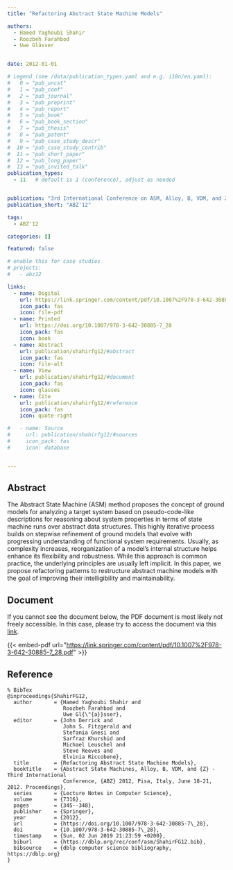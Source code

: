 ```yaml
---
title: "Refactoring Abstract State Machine Models"

authors:
  - Hamed Yaghoubi Shahir
  - Roozbeh Farahbod
  - Uwe Glässer


date: 2012-01-01

# Legend (see /data/publication_types.yaml and e.g. i18n/en.yaml): 
#   0 = "pub_uncat"
#   1 = "pub_conf"
#   2 = "pub_journal"
#   3 = "pub_preprint"
#   4 = "pub_report"
#   5 = "pub_book"
#   6 = "pub_book_section"
#   7 = "pub_thesis"
#   8 = "pub_patent"
#   9 = "pub_case_study_descr"
#  10 = "pub_case_study_contrib"
#  11 = "pub_short_paper"
#  12 = "pub_long_paper"
#  13 = "pub_invited_talk"
publication_types:
  - 11   # default is 1 (conference), adjust as needed


publication: "3rd International Conference on ASM, Alloy, B, VDM, and Z (ABZ'12)"
publication_short: "ABZ'12"

tags:
  - ABZ'12

categories: []

featured: false

# enable this for case studies
# projects:
#   - abz12

links:
  - name: Digital
    url: https://link.springer.com/content/pdf/10.1007%2F978-3-642-30885-7_28.pdf
    icon_pack: fas
    icon: file-pdf
  - name: Printed
    url: https://doi.org/10.1007/978-3-642-30885-7_28
    icon_pack: fas
    icon: book
  - name: Abstract
    url: publication/shahirfg12/#abstract
    icon_pack: fas
    icon: file-alt
  - name: View
    url: publication/shahirfg12/#document
    icon_pack: fas
    icon: glasses
  - name: Cite
    url: publication/shahirfg12/#reference
    icon_pack: fas
    icon: quote-right

#   - name: Source
#     url: publication/shahirfg12/#sources
#     icon_pack: fas
#     icon: database


---
```


## Abstract

The Abstract State Machine (ASM) method proposes the concept of ground models for analyzing a target system based on pseudo-code-like descriptions for reasoning about system properties in terms of state machine runs over abstract data structures. This highly iterative process builds on stepwise refinement of ground models that evolve with progressing understanding of functional system requirements. Usually, as complexity increases, reorganization of a model’s internal structure helps enhance its flexibility and robustness. While this approach is common practice, the underlying principles are usually left implicit. In this paper, we propose refactoring patterns to restructure abstract machine models with the goal of improving their intelligibility and maintainability.

## Document

If you cannot see the document below, the PDF document is most likely not freely accessible. In this case, please try to access the document via this <a href="https://link.springer.com/content/pdf/10.1007%2F978-3-642-30885-7_28.pdf">link</a>.

{{< embed-pdf url="https://link.springer.com/content/pdf/10.1007%2F978-3-642-30885-7_28.pdf" >}}

## Reference

```
% BibTex
@inproceedings{ShahirFG12,
  author       = {Hamed Yaghoubi Shahir and
                  Roozbeh Farahbod and
                  Uwe Gl{\"{a}}sser},
  editor       = {John Derrick and
                  John S. Fitzgerald and
                  Stefania Gnesi and
                  Sarfraz Khurshid and
                  Michael Leuschel and
                  Steve Reeves and
                  Elvinia Riccobene},
  title        = {Refactoring Abstract State Machine Models},
  booktitle    = {Abstract State Machines, Alloy, B, VDM, and {Z} - Third International
                  Conference, {ABZ} 2012, Pisa, Italy, June 18-21, 2012. Proceedings},
  series       = {Lecture Notes in Computer Science},
  volume       = {7316},
  pages        = {345--348},
  publisher    = {Springer},
  year         = {2012},
  url          = {https://doi.org/10.1007/978-3-642-30885-7\_28},
  doi          = {10.1007/978-3-642-30885-7\_28},
  timestamp    = {Sun, 02 Jun 2019 21:23:59 +0200},
  biburl       = {https://dblp.org/rec/conf/asm/ShahirFG12.bib},
  bibsource    = {dblp computer science bibliography, https://dblp.org}
}


```

<!-- # add information for case study papers (if available)
## Sources

- **Used formal method:**
  [ASM](/method/asm)
- **Resources and tools:**
  Asmeta

For more information, please contact the <a href ="mailto:silvia.bonfanti@unibg.it;arcaini@nii.ac.jp;angelo.gargantini@unibg.it;scandurra@unibg.it;elvinia.riccobene@unimi.it">authors</a>-->

